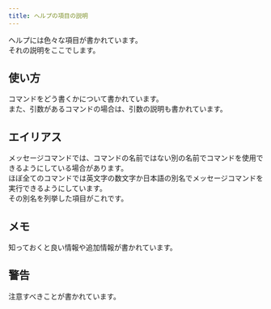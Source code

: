```yaml
---
title: ヘルプの項目の説明
---
```


ヘルプには色々な項目が書かれています。  
それの説明をここでします。

## 使い方
コマンドをどう書くかについて書かれています。  
また、引数があるコマンドの場合は、引数の説明も書かれています。
## エイリアス
メッセージコマンドでは、コマンドの名前ではない別の名前でコマンドを使用できるようにしている場合があります。  
ほぼ全てのコマンドでは英文字の数文字か日本語の別名でメッセージコマンドを実行できるようにしています。  
その別名を列挙した項目がこれです。
## メモ
知っておくと良い情報や追加情報が書かれています。
## 警告
注意すべきことが書かれています。